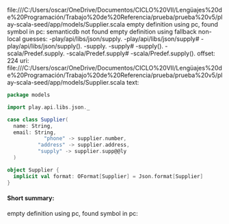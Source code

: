 file:///C:/Users/oscar/OneDrive/Documentos/CICLO%20VII/Lengüajes%20de%20Programación/Trabajo%20de%20Referencia/prueba/prueba%20v5/play-scala-seed/app/models/Supplier.scala
empty definition using pc, found symbol in pc: 
semanticdb not found
empty definition using fallback
non-local guesses:
	 -play/api/libs/json/supply.
	 -play/api/libs/json/supply#
	 -play/api/libs/json/supply().
	 -supply.
	 -supply#
	 -supply().
	 -scala/Predef.supply.
	 -scala/Predef.supply#
	 -scala/Predef.supply().
offset: 224
uri: file:///C:/Users/oscar/OneDrive/Documentos/CICLO%20VII/Lengüajes%20de%20Programación/Trabajo%20de%20Referencia/prueba/prueba%20v5/play-scala-seed/app/models/Supplier.scala
text:
```scala
package models

import play.api.libs.json._

case class Supplier(
  name: String,
  email: String,
            "phone" -> supplier.number,
          "address" -> supplier.address,
          "supply" -> supplier.supp@@ly
  )

object Supplier {
  implicit val format: OFormat[Supplier] = Json.format[Supplier]
}

```


#### Short summary: 

empty definition using pc, found symbol in pc: 